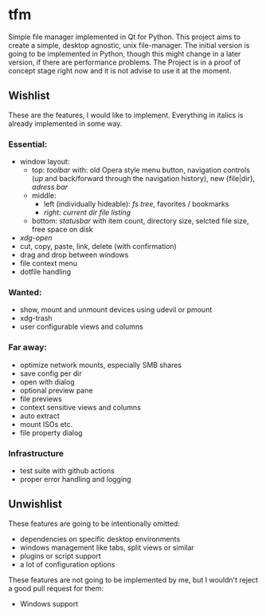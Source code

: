 # tfm
Simple file manager implemented in Qt for Python. This project aims to create a simple, desktop agnostic, unix file-manager.
The initial version is going to be implemented in Python, though this might change in a later version, if there are performance problems.
The Project is in a proof of concept stage right now and it is not advise to use it at the moment.

## Wishlist
These are the features, I would like to implement. Everything in italics is already implemented in some way.
### Essential:
* window layout:
  * top: *toolbar* with: old Opera style menu button, navigation controls (*up* and back/forward through the navigation history), new {file|dir}, *adress bar*
  * middle:
    * left (individually hideable): *fs tree*, favorites / bookmarks
    * *right: current dir file listing*
  * bottom: *statusbar* with item count, directory size, selcted file size, free space on disk
* *xdg-open*
* cut, copy, paste, link, delete (with confirmation)
* drag and drop between windows
* file context menu
* dotfile handling

### Wanted:
* show, mount and unmount devices using udevil or pmount
* xdg-trash
* user configurable views and columns

### Far away:
* optimize network mounts, especially SMB shares
* save config per dir
* open with dialog
* optional preview pane
* file previews
* context sensitive views and columns
* auto extract
* mount ISOs etc.
* file property dialog

### Infrastructure

* test suite with github actions
* proper error handling and logging

## Unwishlist

These features are going to be intentionally omitted:

* dependencies on specific desktop environments
* windows management like tabs, split views or similar
* plugins or script support
* a lot of configuration options

These features are not going to be implemented by me, but I wouldn't reject a good pull request for them:

* Windows support
